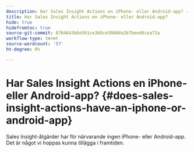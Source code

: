```yaml
---
description: Har Sales Insight Actions en iPhone- eller Android-app? - Marketo Docs - produktdokumentation
title: Har Sales Insight Actions en iPhone- eller Android-app?
hide: true
hidefromtoc: true
source-git-commit: 8704643b6e561ce368ce50804a2b7beed6cea71a
workflow-type: tm+mt
source-wordcount: '57'
ht-degree: 0%

---
```


# Har Sales Insight Actions en iPhone- eller Android-app? {#does-sales-insight-actions-have-an-iphone-or-android-app}

Sales Insight-åtgärder har för närvarande ingen iPhone- eller Android-app. Det är något vi hoppas kunna tillägga i framtiden.
